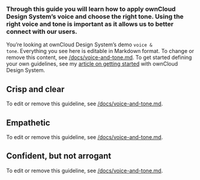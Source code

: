 ### Through this guide you will learn how to apply ownCloud Design System’s voice and choose the right tone. Using the right voice and tone is important as it allows us to better connect with our users.

You’re looking at ownCloud Design System’s demo <code>voice & tone</code>. Everything you see here is editable in Markdown format. To change or remove this content, see [/docs/voice-and-tone.md](https://github.com/owncloud/owncloud-design-system/blob/master/docs/voice-and-tone.md). To get started defining your own guidelines, see my [article on getting started](https://viljamis.com/2018/vue-design-system/) with ownCloud Design System.

## Crisp and clear

To edit or remove this guideline, see [/docs/voice-and-tone.md](https://github.com/owncloud/owncloud-design-system/blob/master/docs/principles.md).

## Empathetic

To edit or remove this guideline, see [/docs/voice-and-tone.md](https://github.com/owncloud/owncloud-design-system/blob/master/docs/voice-and-tone.md).

## Confident, but not arrogant

To edit or remove this guideline, see [/docs/voice-and-tone.md](https://github.com/owncloud/owncloud-design-system/blob/master/docs/voice-and-tone.md).
